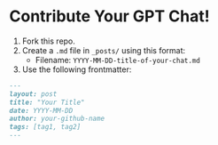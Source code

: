 # Contribute Your GPT Chat!

1. Fork this repo.
2. Create a `.md` file in `_posts/` using this format:
   - Filename: `YYYY-MM-DD-title-of-your-chat.md`
3. Use the following frontmatter:

```md
---
layout: post
title: "Your Title"
date: YYYY-MM-DD
author: your-github-name
tags: [tag1, tag2]
---
